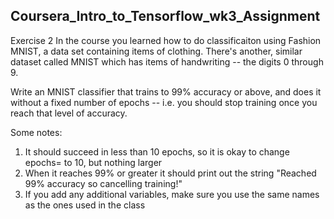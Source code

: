 ## Coursera_Intro_to_Tensorflow_wk3_Assignment
Exercise 2
In the course you learned how to do classificaiton using Fashion MNIST, a data set containing items of clothing. There's another, similar dataset called MNIST which has items of handwriting -- the digits 0 through 9.

Write an MNIST classifier that trains to 99% accuracy or above, and does it without a fixed number of epochs -- i.e. you should stop training once you reach that level of accuracy.

Some notes:

1.  It should succeed in less than 10 epochs, so it is okay to change epochs= to 10, but nothing larger
2.  When it reaches 99% or greater it should print out the string "Reached 99% accuracy so cancelling training!"
3.  If you add any additional variables, make sure you use the same names as the ones used in the class

